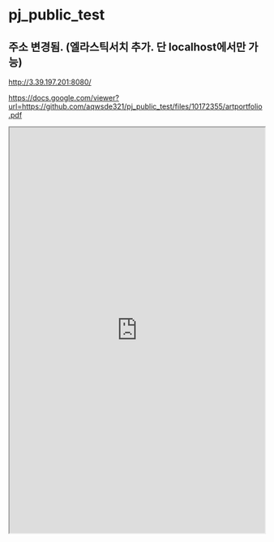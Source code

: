 # pj_public_test

## 주소 변경됨. (엘라스틱서치 추가. 단 localhost에서만 가능)
http://3.39.197.201:8080/

https://docs.google.com/viewer?url=https://github.com/aqwsde321/pj_public_test/files/10172355/artportfolio.pdf


<iframe width="100%" height="800px" src="https://github.com/aqwsde321/pj_public_test/files/10172355/artportfolio.pdf"></iframe>
